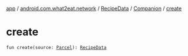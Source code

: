 [app](../../../index.md) / [android.com.what2eat.network](../../index.md) / [RecipeData](../index.md) / [Companion](index.md) / [create](./create.md)

# create

`fun create(source: `[`Parcel`](https://developer.android.com/reference/android/os/Parcel.html)`): `[`RecipeData`](../index.md)